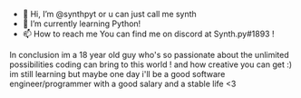 - 👋 Hi, I’m @synthpyt or u can just call me synth
- 🌱 I’m currently learning Python!
- 📫 How to reach me You can find me on discord at Synth.py#1893 !

In conclusion im a 18 year old guy who's so passionate about the unlimited possibilities coding can bring to this world ! and how creative you can get :)
im still learning but maybe one day i'll be a good software engineer/programmer with a good salary and a stable life <3
